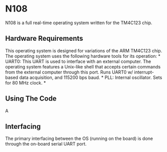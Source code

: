 # N108
N108 is a full real-time operating system written for the TM4C123 chip.

## Hardware Requirements
This operating system is designed for variations of the ARM TM4C123 chip. The operating system uses the following hardware tools for its operation:
	* UART0: This UART is used to interface with an external computer. The operating system features a Unix-like shell that accepts certain commands from the external computer through this port. Runs UART0 w/ interrupt-based data acquisition, and 115200 bps baud.
	* PLL: Internal oscillator. Sets for 80 MHz clock.
	* 

## Using The Code
A


## Interfacing
The primary interfacing between the OS (running on the board) is done through the on-board serial UART port. 

